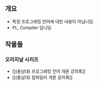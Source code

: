 ## 개요

- 특정 프로그래밍 언어에 대한 내용이 아닙니당.
- PL, Compiler 입니당.

## 작물들

### 오리지날 시리즈

- [[(충남대) 프로그래밍 언어 개론 강의록]]
- [[(충남대) 컴파일러 개론 강의록]]